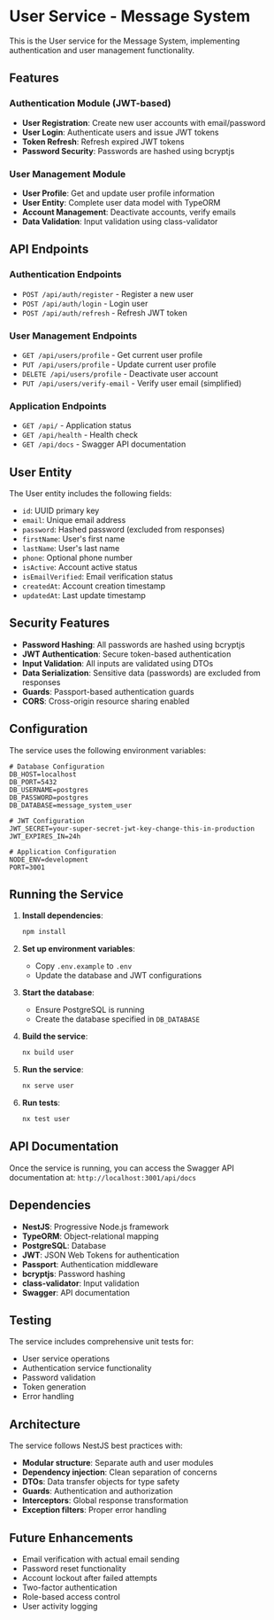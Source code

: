 # User Service - Message System

This is the User service for the Message System, implementing authentication and user management functionality.

## Features

### Authentication Module (JWT-based)
- **User Registration**: Create new user accounts with email/password
- **User Login**: Authenticate users and issue JWT tokens
- **Token Refresh**: Refresh expired JWT tokens
- **Password Security**: Passwords are hashed using bcryptjs

### User Management Module
- **User Profile**: Get and update user profile information
- **User Entity**: Complete user data model with TypeORM
- **Account Management**: Deactivate accounts, verify emails
- **Data Validation**: Input validation using class-validator

## API Endpoints

### Authentication Endpoints
- `POST /api/auth/register` - Register a new user
- `POST /api/auth/login` - Login user
- `POST /api/auth/refresh` - Refresh JWT token

### User Management Endpoints
- `GET /api/users/profile` - Get current user profile
- `PUT /api/users/profile` - Update current user profile
- `DELETE /api/users/profile` - Deactivate user account
- `PUT /api/users/verify-email` - Verify user email (simplified)

### Application Endpoints
- `GET /api/` - Application status
- `GET /api/health` - Health check
- `GET /api/docs` - Swagger API documentation

## User Entity

The User entity includes the following fields:
- `id`: UUID primary key
- `email`: Unique email address
- `password`: Hashed password (excluded from responses)
- `firstName`: User's first name
- `lastName`: User's last name
- `phone`: Optional phone number
- `isActive`: Account active status
- `isEmailVerified`: Email verification status
- `createdAt`: Account creation timestamp
- `updatedAt`: Last update timestamp

## Security Features

- **Password Hashing**: All passwords are hashed using bcryptjs
- **JWT Authentication**: Secure token-based authentication
- **Input Validation**: All inputs are validated using DTOs
- **Data Serialization**: Sensitive data (passwords) are excluded from responses
- **Guards**: Passport-based authentication guards
- **CORS**: Cross-origin resource sharing enabled

## Configuration

The service uses the following environment variables:

```env
# Database Configuration
DB_HOST=localhost
DB_PORT=5432
DB_USERNAME=postgres
DB_PASSWORD=postgres
DB_DATABASE=message_system_user

# JWT Configuration
JWT_SECRET=your-super-secret-jwt-key-change-this-in-production
JWT_EXPIRES_IN=24h

# Application Configuration
NODE_ENV=development
PORT=3001
```

## Running the Service

1. **Install dependencies**:
   ```bash
   npm install
   ```

2. **Set up environment variables**:
   - Copy `.env.example` to `.env`
   - Update the database and JWT configurations

3. **Start the database**:
   - Ensure PostgreSQL is running
   - Create the database specified in `DB_DATABASE`

4. **Build the service**:
   ```bash
   nx build user
   ```

5. **Run the service**:
   ```bash
   nx serve user
   ```

6. **Run tests**:
   ```bash
   nx test user
   ```

## API Documentation

Once the service is running, you can access the Swagger API documentation at:
`http://localhost:3001/api/docs`

## Dependencies

- **NestJS**: Progressive Node.js framework
- **TypeORM**: Object-relational mapping
- **PostgreSQL**: Database
- **JWT**: JSON Web Tokens for authentication
- **Passport**: Authentication middleware
- **bcryptjs**: Password hashing
- **class-validator**: Input validation
- **Swagger**: API documentation

## Testing

The service includes comprehensive unit tests for:
- User service operations
- Authentication service functionality
- Password validation
- Token generation
- Error handling

## Architecture

The service follows NestJS best practices with:
- **Modular structure**: Separate auth and user modules
- **Dependency injection**: Clean separation of concerns
- **DTOs**: Data transfer objects for type safety
- **Guards**: Authentication and authorization
- **Interceptors**: Global response transformation
- **Exception filters**: Proper error handling

## Future Enhancements

- Email verification with actual email sending
- Password reset functionality
- Account lockout after failed attempts
- Two-factor authentication
- Role-based access control
- User activity logging
